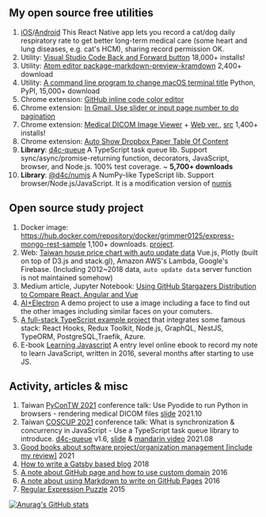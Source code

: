 ## My open source free utilities

1. [iOS](https://itunes.apple.com/us/app/maolife/id1397714182)/[Android](https://play.google.com/store/apps/details?id=com.lifeoverflow.maolife) This React Native app lets you record a cat/dog daily respiratory rate to get better long-term medical care (some heart and lung diseases, e.g. cat's HCM), sharing record permission OK.
2. Utility: [Visual Studio Code Back and Forward button](https://marketplace.visualstudio.com/items?itemName=grimmer.vscode-back-forward-button) 18,000+ installs!
3. Utility: [Atom editor package-markdown-preview-kramdown](https://atom.io/packages/markdown-preview-kramdown) 2,400+ download
4. Utility: [A command line program to change macOS terminal title](https://pypi.org/project/termtitle/) Python, PyPI, 15,000+ download
5. Chrome extension: [GitHub inline code color editor](https://chrome.google.com/webstore/detail/github-inline-code-color/ancifpojcglbcoilgkpeiphjenigogmb?hl=zh-TW&authuser=0)
6. Chrome extension: [In Gmail. Use slider or input page number to do pagination](https://chrome.google.com/webstore/detail/gmail-pagination-slider/bcjhpmecgoejigiojamklcbfnfnfgnal)
7. Chrome extension: [Medical DICOM Image Viewer](https://chrome.google.com/webstore/detail/dicom-image-viewer/ehppmcooahfnlfhhcflpkcjmonkoindc) + [Web ver.](https://grimmer.io/dicom-web-viewer/), [src](https://github.com/grimmer0125/dicom-web-viewer) 1,400+ installs!
8. Chrome extension: [Auto Show Dropbox Paper Table Of Content]( https://chrome.google.com/webstore/detail/paper-auto-show-toc/eifkjfleeeochflgobmibofbcdiledng)
9. **Library**: [d4c-queue](https://www.npmjs.com/package/d4c-queue) A TypeScript task queue lib. Support sync/async/promise-returning function, decorators, JavaScript, browser, and Node.js. 100% test coverage. ~ **5,700+ downloads**
10. **Library**: [@d4c/numjs](https://www.npmjs.com/package/@d4c/numjs) A NumPy-like TypeScript lib. Support browser/Node.js/JavaScript. It is a modification version of [numjs](https://www.npmjs.com/package/numjs)  

## Open source study project

1. Docker image: https://hub.docker.com/repository/docker/grimmer0125/express-mongo-rest-sample 1,100+ downloads. [project](https://github.com/grimmer0125/express-mongo-rest-k8s-sample).
2. Web: [Taiwan house price chart with auto update data](https://grimmer.io/Taiwan-house-price-chart/) Vue.js, Plotly (built on top of D3.js and stack.gl), Amazon AWS's Lambda, Google's Firebase. (Including 2012~2018 data, `auto update data` server function is not maintained somehow)
3. Medium article, Jupyter Notebook: [Using GitHub Stargazers Distribution to Compare React, Angular and Vue](https://medium.com/@grimmer0125/compare-react-angular-and-vue-by-using-github-stargazers-distribution-37bd6e445073)
4. [AI+Electron](https://github.com/grimmer0125/electron-face-finder) A demo project to use a image including a face to find out the other images including similar faces on your comuters.  
5. [A full-stack TypeScript example project](https://github.com/grimmer0125/typescript-full-stack-example) that integrates some famous stack: React Hooks, Redux Toolkit, Node.js, GraphQL, NestJS, TypeORM, PostgreSQL,Traefik, Azure.
6. E-book [Learning Javascript](https://lifeoverflow.gitbook.io/learning-javascript/) A entry level online ebook to record my note to learn JavaScript, written in 2016, several months after starting to use JS. 

## Activity, articles & misc

1. Taiwan [PyConTW 2021](https://tw.pycon.org/2021/zh-hant/conference/talk/214) conference talk: Use Pyodide to run Python in browsers - rendering medical DICOM files [slide](https://slides.com/grimmer/intro_pyodide_medical_dicom_viewer/) 2021.10
2. Taiwan [COSCUP 2021](https://coscup.org/2021/zh-TW/session/CGDY3P) conference talk: What is synchronization & concurrency in JavaScript - Use a TypeScript task queue library to introduce. [d4c-queue](https://www.npmjs.com/package/d4c-queue) v1.6, [slide](https://slides.com/grimmer/intro_js_ts_task_queuelib_d4c/fullscreen) & [mandarin video](https://www.youtube.com/watch?v=_wxSAEts35w) 2021.08
3. [Good books about software project/organization management [include my review]](https://paper.dropbox.com/doc/Recommendation-book-list-for-those-people-who-stay-in-software-company--BHfhUtQDDDoOaoVVRcKQjc_HAg-h1OzqSLtap1MqktwFLTG1) 2021
4. [How to write a Gatsby based blog](https://grimmer.netlify.app/gastyjs-blog-tutorial/) 2018
5. [A note about GitHub page and how to use custom domain](https://grimmer.io/GitHub-Page%E7%9A%84%E5%88%86%E9%A1%9E%E4%BB%A5%E5%8F%8A%E4%BD%BF%E7%94%A8Custom-Domain/) 2016
6. [A note about using Markdown to write on GitHub Pages](https://grimmer.io/%E5%9C%A8Github-Pages%E4%B8%8A%E7%94%A8Markdown%E6%96%87%E7%AB%A0%E7%9A%84%E6%B3%A8%E6%84%8F%E4%BA%8B%E9%A0%85/) 2016
7. [Regular Expression Puzzle](https://grimmer.netlify.app/answer-of-regular-expression-puzzle/) 2015

[![Anurag's GitHub stats](https://github-readme-stats.vercel.app/api?username=grimmer0125&count_private=true&show_icons=true)](https://github.com/anuraghazra/github-readme-stats)
